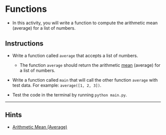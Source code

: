 # Functions

* In this activity, you will write a function to compute the arithmetic mean (average) for a list of numbers.

## Instructions

* Write a function called `average` that accepts a list of numbers.

  * The function `average` should return the arithmetic [mean](https://en.wikipedia.org/wiki/Arithmetic_mean) (average) for a list of numbers.

* Write a function called `main` that will call the other function `average` with test data. For example: `average([1, 2, 3])`.

* Test the code in the terminal by running `python main.py`.

- - -

## Hints

* [Arithmetic Mean (Average)](https://en.wikipedia.org/wiki/Arithmetic_mean)

